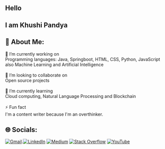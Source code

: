## Hello

## I am Khushi Pandya

## 💫 About Me:
🔭 I’m currently working on <br>Programming languages: Java, Springboot, HTML, CSS, Python, JavaScript also Machine Learning and Artificial Intelligence<br><br>👯 I’m looking to collaborate on<br>Open source projects<br><br>🌱 I’m currently learning<br>Cloud computing, Natural Language Processing and Blockchain<br><br>⚡ Fun fact<br>I'm a content writer because I'm an overthinker.


## 🌐 Socials:
[![Gmail](https://img.shields.io/badge/Gmail-D14836?logo=gmail&logoColor=white)](mailto:khushihp7903@gmail.com).[![LinkedIn](https://img.shields.io/badge/LinkedIn-%230077B5.svg?logo=linkedin&logoColor=white)](https://linkedin.com/in/khushi-pandya-b91457221) [![Medium](https://img.shields.io/badge/Medium-12100E?logo=medium&logoColor=white)](https://medium.com/@khushihp7903) [![Stack Overflow](https://img.shields.io/badge/-Stackoverflow-FE7A16?logo=stack-overflow&logoColor=white)](https://stackoverflow.com/users/18177406) [![YouTube](https://img.shields.io/badge/YouTube-%23FF0000.svg?logo=YouTube&logoColor=white)](https://youtube.com/@UC4HyyfL5kfSeARdrG3F8M4w) 
